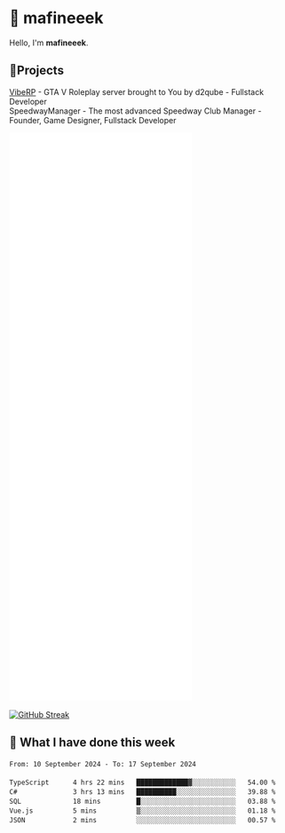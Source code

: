# 👋 mafineeek
Hello, I'm **mafineeek**.

## 📝Projects

[VibeRP](https://v-rp.pl) - GTA V Roleplay server brought to You by d2qube - Fullstack Developer<br/>
SpeedwayManager - The most advanced Speedway Club Manager - Founder, Game Designer, Fullstack Developer


![](./github-metrics.svg)

[![GitHub Streak](https://streak-stats.demolab.com/?user=mafineeek)](https://git.io/streak-stats)

## 📰 What I have done this week
<!--START_SECTION:waka-->

```txt
From: 10 September 2024 - To: 17 September 2024

TypeScript      4 hrs 22 mins   █████████████▓░░░░░░░░░░░   54.00 %
C#              3 hrs 13 mins   ██████████░░░░░░░░░░░░░░░   39.88 %
SQL             18 mins         █░░░░░░░░░░░░░░░░░░░░░░░░   03.88 %
Vue.js          5 mins          ▒░░░░░░░░░░░░░░░░░░░░░░░░   01.18 %
JSON            2 mins          ░░░░░░░░░░░░░░░░░░░░░░░░░   00.57 %
```

<!--END_SECTION:waka-->
